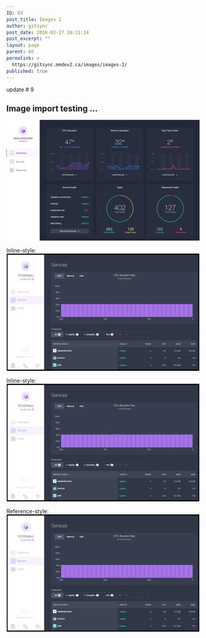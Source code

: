 ```yaml
---
ID: 63
post_title: Images 2
author: gitsync
post_date: 2016-02-17 16:21:24
post_excerpt: ""
layout: page
parent: 66
permalink: >
  https://gitsync.mmdev2.ca/images/images-2/
published: true
---
```

update # 9

## Image import testing ...

![alt text][1]

Inline-style: ![alt text][2]

Inline-style: ![alt text][2]

Reference-style: ![alt text][3]

 [1]: /assets/images/device-browser-content-screen-right.jpg "Logo Title Text 1"
 [2]: /assets/images/services.png "Logo Title Text 1"
 [3]: /assets/images/services.png "Logo Title Text 2"
